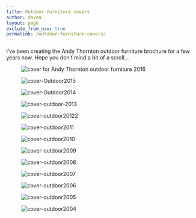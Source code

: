```yaml
---
title: Outdoor furniture covers
author: davea
layout: page
exclude_from_nav: true
permalink: /outdoor-furniture-covers/
---
```

I&#8217;ve been creating the Andy Thornton outdoor furniture brochure for a few years now. Hope you don&#8217;t mind a bit of a scroll…

<figure><img src="../images/cover-outdoor-2016.jpg" alt="cover for Andy Thornton outdoor furniture 2016" title="outdoor furniture from Andy Thornton 2016" /></figure>
<figure><img src="../images/cover-Outdoor2015-400.jpg" alt="cover-Outdoor2015" /></figure>
<figure><img src="../images/cover-Outdoor2014.jpg" alt="cover-Outdoor2014" /></figure>
<figure><img src="../images/cover-outdoor-2013.jpg" alt="cover-outdoor-2013" /></figure>
<figure><img src="../images/cover-outdoor20122.jpg" alt="cover-outdoor20122" /></figure>
<figure><img src="../images/cover-outdoor2011.jpg" alt="cover-outdoor2011" /></figure>
<figure><img src="../images/cover-outdoor2010.jpg" alt="cover-outdoor2010" /></figure>
<figure><img src="../images/cover-outdoor2009.jpg" alt="cover-outdoor2009" /></figure>
<figure><img src="../images/cover-outdoor2008.jpg" alt="cover-outdoor2008" /></figure>
<figure><img src="../images/cover-outdoor2007.jpg" alt="cover-outdoor2007" /></figure>
<figure><img src="../images/cover-outdoor2006.jpg" alt="cover-outdoor2006" /></figure>
<figure><img src="../images/cover-outdoor2005.jpg" alt="cover-outdoor2005" /></figure>
<figure><img src="../images/cover-outdoor2004.jpg" alt="cover-outdoor2004" /></figure>
